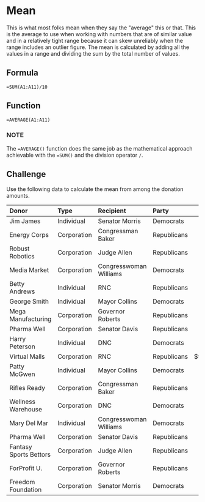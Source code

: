 # Mean
This is what most folks mean when they say the "average" this or that. This is the average to use when working with numbers that are of similar value and in a relatively tight range because it can skew unreliably when the range includes an outlier figure. The mean is calculated by adding all the values in a range and dividing the sum by the total number of values.

## Formula
`=SUM(A1:A11)/10`

## Function
`=AVERAGE(A1:A11)`

### NOTE
The `=AVERAGE()` function does the same job as the mathematical approach achievable with the `=SUM()` and the division operator `/`.

## Challenge
Use the following data to calculate the mean from among the donation amounts.

|Donor|Type|Recipient|Party|Amount|
|:--|:--|:--|:--|--:|
|Jim James|Individual|Senator Morris|Democrats|$250|
|Energy Corps|Corporation|Congressman Baker|Republicans|$16,000|
|Robust Robotics|Corporation|Judge Allen|Republicans|$4,000|
|Media Market|Corporation|Congresswoman Williams|Democrats|$6,700|
|Betty Andrews|Individual|RNC|Republicans|$100|
|George Smith|Individual|Mayor Collins|Democrats|$380|
|Mega Manufacturing|Corporation|Governor Roberts|Republicans|$725|
|Pharma Well|Corporation|Senator Davis|Republicans|$5,650|
|Harry Peterson|Individual|DNC|Democrats|$100|
|Virtual Malls|Corporation|RNC|Republicans|$9,463,800|
|Patty McGwen|Individual|Mayor Collins|Democrats|$238,500|
|Rifles Ready|Corporation|Congressman Baker|Republicans|$38,000|
|Wellness Warehouse|Corporation|DNC|Democrats|$7,340|
|Mary Del Mar|Individual|Congresswoman Williams|Democrats|$8,375|
|Pharma Well|Corporation|Senator Davis|Republicans|$5,650|
|Fantasy Sports Bettors|Corporation|Judge Allen|Republicans|$5,500|
|ForProfit U.|Corporation|Governor Roberts|Republicans|$917,480|
|Freedom Foundation|Corporation|Senator Morris|Democrats|$5,280|
